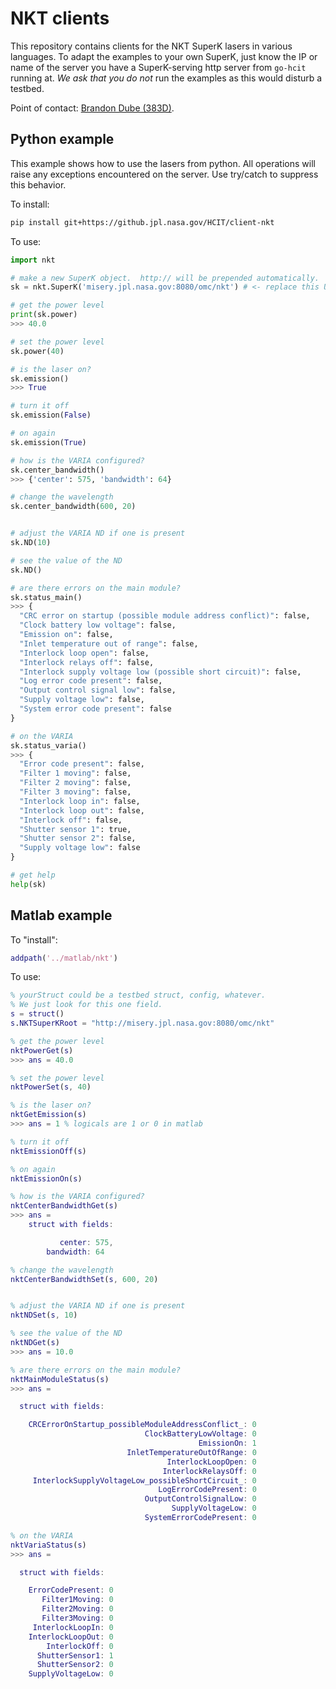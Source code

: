# NKT clients

This repository contains clients for the NKT SuperK lasers in various languages.  To adapt the examples to your own SuperK, just know the IP or name of the server you have a SuperK-serving http server from `go-hcit` running at.  *We ask that you do not* run the examples as this would disturb a testbed.

Point of contact: [Brandon Dube (383D)](mailto:brandon.dube@jpl.nasa.gov).

## Python example

This example shows how to use the lasers from python.  All operations will raise any exceptions encountered on the server.  Use try/catch to suppress this behavior.

To install:

```bash
pip install git+https://github.jpl.nasa.gov/HCIT/client-nkt
```

To use:

```python
import nkt

# make a new SuperK object.  http:// will be prepended automatically.
sk = nkt.SuperK('misery.jpl.nasa.gov:8080/omc/nkt') # <- replace this URL stub for your own server.

# get the power level
print(sk.power)
>>> 40.0

# set the power level
sk.power(40)

# is the laser on?
sk.emission()
>>> True

# turn it off
sk.emission(False)

# on again
sk.emission(True)

# how is the VARIA configured?
sk.center_bandwidth()
>>> {'center': 575, 'bandwidth': 64}

# change the wavelength
sk.center_bandwidth(600, 20)


# adjust the VARIA ND if one is present
sk.ND(10)

# see the value of the ND
sk.ND()

# are there errors on the main module?
sk.status_main()
>>> {
  "CRC error on startup (possible module address conflict)": false,
  "Clock battery low voltage": false,
  "Emission on": false,
  "Inlet temperature out of range": false,
  "Interlock loop open": false,
  "Interlock relays off": false,
  "Interlock supply voltage low (possible short circuit)": false,
  "Log error code present": false,
  "Output control signal low": false,
  "Supply voltage low": false,
  "System error code present": false
}

# on the VARIA
sk.status_varia()
>>> {
  "Error code present": false,
  "Filter 1 moving": false,
  "Filter 2 moving": false,
  "Filter 3 moving": false,
  "Interlock loop in": false,
  "Interlock loop out": false,
  "Interlock off": false,
  "Shutter sensor 1": true,
  "Shutter sensor 2": false,
  "Supply voltage low": false
}

# get help
help(sk)
```

## Matlab example

To "install":

```matlab
addpath('../matlab/nkt')
```

To use:

```matlab
% yourStruct could be a testbed struct, config, whatever.
% We just look for this one field.
s = struct()
s.NKTSuperKRoot = "http://misery.jpl.nasa.gov:8080/omc/nkt"

% get the power level
nktPowerGet(s)
>>> ans = 40.0

% set the power level
nktPowerSet(s, 40)

% is the laser on?
nktGetEmission(s)
>>> ans = 1 % logicals are 1 or 0 in matlab

% turn it off
nktEmissionOff(s)

% on again
nktEmissionOn(s)

% how is the VARIA configured?
nktCenterBandwidthGet(s)
>>> ans =
    struct with fields:

           center: 575,
        bandwidth: 64

% change the wavelength
nktCenterBandwidthSet(s, 600, 20)


% adjust the VARIA ND if one is present
nktNDSet(s, 10)

% see the value of the ND
nktNDGet(s)
>>> ans = 10.0

% are there errors on the main module?
nktMainModuleStatus(s)
>>> ans =

  struct with fields:

    CRCErrorOnStartup_possibleModuleAddressConflict_: 0
                              ClockBatteryLowVoltage: 0
                                          EmissionOn: 1
                          InletTemperatureOutOfRange: 0
                                   InterlockLoopOpen: 0
                                  InterlockRelaysOff: 0
     InterlockSupplyVoltageLow_possibleShortCircuit_: 0
                                 LogErrorCodePresent: 0
                              OutputControlSignalLow: 0
                                    SupplyVoltageLow: 0
                              SystemErrorCodePresent: 0

% on the VARIA
nktVariaStatus(s)
>>> ans =

  struct with fields:

    ErrorCodePresent: 0
       Filter1Moving: 0
       Filter2Moving: 0
       Filter3Moving: 0
     InterlockLoopIn: 0
    InterlockLoopOut: 0
        InterlockOff: 0
      ShutterSensor1: 1
      ShutterSensor2: 0
    SupplyVoltageLow: 0
```
